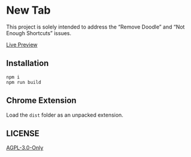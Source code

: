 # New Tab

This project is solely intended to address the “Remove Doodle” and “Not Enough Shortcuts” issues.

[Live Preview](https://www.desmg.com/newtab.html)

## Installation

```
npm i
npm run build
```

## Chrome Extension

Load the `dist` folder as an unpacked extension.

## LICENSE

[AGPL-3.0-Only](LICENSE)
